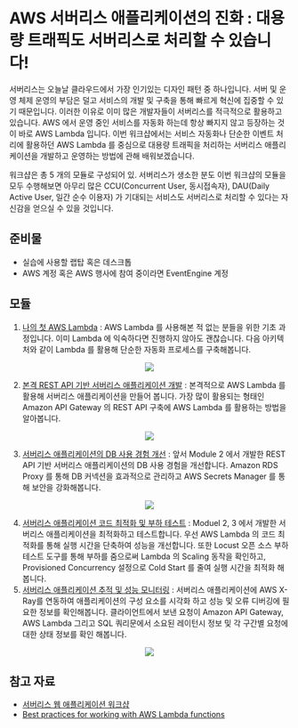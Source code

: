 # AWS 서버리스 애플리케이션의 진화 : 대용량 트래픽도 서버리스로 처리할 수 있습니다!

서버리스는 오늘날 클라우드에서 가장 인기있는 디자인 패턴 중 하나입니다. 서버 및 운영 체제 운영의 부담은 덜고 서비스의 개발 및 구축을 통해 빠르게 혁신에 집중할 수 있기 때문입니다. 이러한 이유로 이미 많은 개발자들이 서버리스를 적극적으로 활용하고 있습니다. AWS 에서 운영 중인 서비스를 자동화 하는데 항상 빠지지 않고 등장하는 것이 바로 AWS Lambda 입니다. 이번 워크샵에서는 서비스 자동화나 단순한 이벤트 처리에 활용하던 AWS Lambda 를 중심으로 대용량 트래픽을 처리하는 서버리스 애플리케이션을 개발하고 운영하는 방법에 관해 배워보겠습니다.

워크샵은 총 5 개의 모듈로 구성되어 있. 서버리스가 생소한 분도 이번 워크샵의 모듈을 모두 수행해보면 아무리 많은 CCU(Concurrent User, 동시접속자), DAU(Daily Active User, 일간 순수 이용자) 가 기대되는 서비스도 서버리스로 처리할 수 있다는 자신감을 얻으실 수 있을 것입니다.

## 준비물

* 실습에 사용할 랩탑 혹은 데스크톱
* AWS 계정 혹은 AWS 행사에 참여 중이라면 EventEngine 계정

## 모듈

1. [나의 첫 AWS Lambda](https://github.com/aws-samples/aws-games-sa-kr/blob/main/contributor/anhyobin/optimize-serverless-application-on-aws/module1/README.md) : AWS Lambda 를 사용해본 적 없는 분들을 위한 기초 과정입니다. 이미 Lambda 에 익숙하다면 진행하지 않아도 괜찮습니다. 다음 아키텍처와 같이 Lambda 를 활용해 단순한 자동화 프로세스를 구축해봅니다.

<div align="center"><img src="https://github.com/aws-samples/aws-games-sa-kr/blob/main/contributor/anhyobin/optimize-serverless-application-on-aws/module1/img/module1_architecture.jpg"></img></div> 

2. [본격 REST API 기반 서버리스 애플리케이션 개발](https://github.com/aws-samples/aws-games-sa-kr/tree/main/contributor/anhyobin/optimize-serverless-application-on-aws/module2/README.md) : 본격적으로 AWS Lambda 를 활용해 서버리스 애플리케이션을 만들어 봅니다. 가장 많이 활용되는 형태인 Amazon API Gateway 의 REST API 구축에 AWS Lambda 를 활용하는 방법을 알아봅니다.

<div align="center"><img src="https://github.com/aws-samples/aws-games-sa-kr/blob/main/contributor/anhyobin/optimize-serverless-application-on-aws/module2/img/module2_architecture.jpg"></img></div> 

3. [서버리스 애플리케이션의 DB 사용 경험 개선](https://github.com/aws-samples/aws-games-sa-kr/blob/main/contributor/anhyobin/optimize-serverless-application-on-aws/module3/README.md) : 앞서 Module 2 에서 개발한 REST API 기반 서버리스 애플리케이션의 DB 사용 경험을 개선합니다. Amazon RDS Proxy 를 통해 DB 커넥션을 효과적으로 관리하고 AWS Secrets Manager 를 통해 보안을 강화해봅니다.

<div align="center"><img src="https://github.com/aws-samples/aws-games-sa-kr/blob/main/contributor/anhyobin/optimize-serverless-application-on-aws/module3/img/module3_architecture.jpg"></img></div> 

4. [서버리스 애플리케이션 코드 최적화 및 부하 테스트](https://github.com/aws-samples/aws-games-sa-kr/blob/main/contributor/anhyobin/optimize-serverless-application-on-aws/module4/README.md) : Moduel 2, 3 에서 개발한 서버리스 애플리케이션을 최적화하고 테스트합니다. 우선 AWS Lambda 의 코드 최적화를 통해 실행 시간을 단축하여 성능을 개선합니다. 또한 Locust 오픈 소스  부하 테스트 도구를 통해 부하를 줌으로써 Lambda 의 Scaling 동작을 확인하고, Provisioned Concurrency 설정으로 Cold Start 를 줄여 실행 시간을 최적화 해봅니다.
5. [서버리스 애플리케이션 추적 및 성능 모니터링](https://github.com/aws-samples/aws-games-sa-kr/blob/main/contributor/anhyobin/optimize-serverless-application-on-aws/module5/README.md) : 서버리스 애플리케이션에 AWS X-Ray를 연동하여 애플리케이션의 구성 요소를 시각화 하고 성능 및 오류 디버깅에 필요한 정보를 확인해봅니다. 클라이언트에서 보낸 요청이 Amazon API Gateway, AWS Lambda 그리고 SQL 쿼리문에서 소요된 레이턴시 정보 및 각 구간별 요청에 대한 상태 정보를 확인 해봅니다.
 
<div align="center"><img src="https://github.com/aws-samples/aws-games-sa-kr/blob/main/contributor/anhyobin/optimize-serverless-application-on-aws/module5/img/module5_architecture.png"></img></div> 


## 참고 자료

* [서버리스 웹 애플리케이션 워크샵](https://github.com/aws-samples/aws-serverless-workshops-kr/tree/master/WebApplication)
* [Best practices for working with AWS Lambda functions](https://docs.aws.amazon.com/lambda/latest/dg/best-practices.html)
